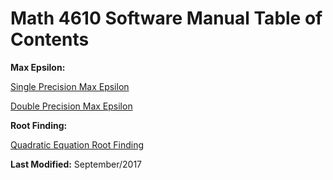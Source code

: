 # Math 4610 Software Manual Table of Contents

**Max Epsilon:**

   [Single Precision Max Epsilon](https://github.com/Shichimenchou/blob/master/math4610/HW1/HW1-123/smaceps.md)
   
   [Double Precision Max Epsilon](https://github.com/Shichimenchou/blob/master/math4610/HW1/HW1-123/dmaceps.md)


**Root Finding:**

   [Quadratic Equation Root Finding](https://github.com/Shichimenchou/blob/master/math4610/HW1/HW1-7/rootFinder.md)



**Last Modified:** September/2017
